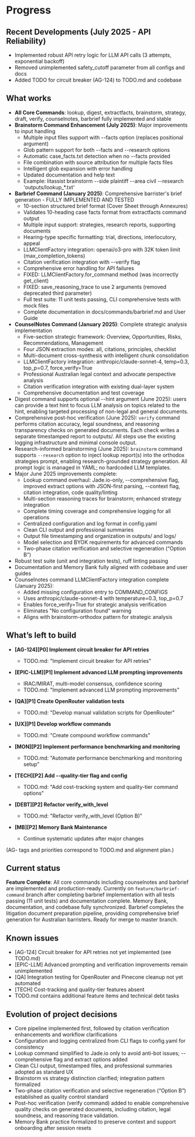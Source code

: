 # Progress

## Recent Developments (July 2025 - API Reliability)
- Implemented robust API retry logic for LLM API calls (3 attempts, exponential backoff)
- Removed unimplemented safety_cutoff parameter from all configs and docs
- Added TODO for circuit breaker (AG-124) to TODO.md and codebase

## What works
- **All Core Commands**: lookup, digest, extractfacts, brainstorm, strategy, draft, verify, counselnotes, barbrief fully implemented and stable
- **Brainstorm Command Enhancement (July 2025)**: Major improvements to input handling
  - Multiple input files support with --facts option (replaces positional argument)
  - Glob pattern support for both --facts and --research options
  - Automatic case_facts.txt detection when no --facts provided
  - File combination with source attribution for multiple facts files
  - Intelligent glob expansion with error handling
  - Updated documentation and help text
  - Example: litassist brainstorm --side plaintiff --area civil --research 'outputs/lookup_*.txt'
- **Barbrief Command (January 2025)**: Comprehensive barrister's brief generation - FULLY IMPLEMENTED AND TESTED
  - 10-section structured brief format (Cover Sheet through Annexures)
  - Validates 10-heading case facts format from extractfacts command output
  - Multiple input support: strategies, research reports, supporting documents
  - Hearing-type specific formatting: trial, directions, interlocutory, appeal
  - LLMClientFactory integration: openai/o3-pro with 32K token limit (max_completion_tokens)
  - Citation verification integration with --verify flag
  - Comprehensive error handling for API failures
  - FIXED: LLMClientFactory.for_command method (was incorrectly get_client)
  - FIXED: save_reasoning_trace to use 2 arguments (removed deprecated third parameter)
  - Full test suite: 11 unit tests passing, CLI comprehensive tests with mock files
  - Complete documentation in docs/commands/barbrief.md and User Guide
- **CounselNotes Command (January 2025)**: Complete strategic analysis implementation
  - Five-section strategic framework: Overview, Opportunities, Risks, Recommendations, Management
  - Four JSON extraction modes: all, citations, principles, checklist
  - Multi-document cross-synthesis with intelligent chunk consolidation
  - LLMClientFactory integration: anthropic/claude-sonnet-4, temp=0.3, top_p=0.7, force_verify=True
  - Professional Australian legal context and advocate perspective analysis
  - Citation verification integration with existing dual-layer system
  - Comprehensive documentation and test coverage
- Digest command supports optional --hint argument (June 2025): users can provide a text hint to focus LLM analysis on topics related to the hint, enabling targeted processing of non-legal and general documents.
- Comprehensive post-hoc verification (June 2025): `verify` command performs citation accuracy, legal soundness, and reasoning transparency checks on generated documents. Each check writes a separate timestamped report to outputs/. All steps use the existing logging infrastructure and minimal console output.
- Research-informed brainstorming (June 2025): `brainstorm` command supports `--research` option to inject lookup report(s) into the orthodox strategies prompt, enabling research-grounded strategy generation. All prompt logic is managed in YAML; no hardcoded LLM templates.
- Major June 2025 improvements complete:
  - Lookup command overhaul: Jade.io-only, --comprehensive flag, improved extract options with JSON-first parsing, --context flag, citation integration, code quality/linting
  - Multi-section reasoning traces for brainstorm; enhanced strategy integration
  - Complete timing coverage and comprehensive logging for all operations
  - Centralized configuration and log format in config.yaml
  - Clean CLI output and professional summaries
  - Output file timestamping and organization in outputs/ and logs/
  - Model selection and BYOK requirements for advanced commands
  - Two-phase citation verification and selective regeneration (“Option B”)
- Robust test suite (unit and integration tests), ruff linting passing
- Documentation and Memory Bank fully aligned with codebase and user guides
- Counselnotes command LLMClientFactory integration complete (January 2025):
  - Added missing configuration entry to COMMAND_CONFIGS
  - Uses anthropic/claude-sonnet-4 with temperature=0.3, top_p=0.7
  - Enables force_verify=True for strategic analysis verification
  - Eliminates "No configuration found" warning
  - Aligns with brainstorm-orthodox pattern for strategic analysis

## What’s left to build

- **[AG-124][P0] Implement circuit breaker for API retries**  
  - TODO.md: "Implement circuit breaker for API retries"

- **[EPIC-LLM][P1] Implement advanced LLM prompting improvements**  
  - IRAC/MIRAT, multi-model consensus, confidence scoring  
  - TODO.md: "Implement advanced LLM prompting improvements"

- **[QA][P1] Create OpenRouter validation tests**  
  - TODO.md: "Develop manual validation scripts for OpenRouter"

- **[UX][P1] Develop workflow commands**  
  - TODO.md: "Create compound workflow commands"

- **[MON][P2] Implement performance benchmarking and monitoring**  
  - TODO.md: "Automate performance benchmarking and monitoring setup"

- **[TECH][P2] Add --quality-tier flag and config**  
  - TODO.md: "Add cost-tracking system and quality-tier command options"

- **[DEBT][P2] Refactor verify_with_level**  
  - TODO.md: "Refactor verify_with_level (Option B)"

- **[MB][P2] Memory Bank Maintenance**  
  - Continue systematic updates after major changes

(AG- tags and priorities correspond to TODO.md and alignment plan.)

## Current status
**Feature Complete**: All core commands including counselnotes and barbrief are implemented and production-ready. Currently on `feature/barbrief-command` branch after completing barbrief implementation with all tests passing (11 unit tests) and documentation complete. Memory Bank, documentation, and codebase fully synchronized. Barbrief completes the litigation document preparation pipeline, providing comprehensive brief generation for Australian barristers. Ready for merge to master branch.

## Known issues
- [AG-124] Circuit breaker for API retries not yet implemented (see TODO.md)
- [EPIC-LLM] Advanced prompting and verification improvements remain unimplemented
- [QA] Integration testing for OpenRouter and Pinecone cleanup not yet automated
- [TECH] Cost-tracking and quality-tier features absent
- TODO.md contains additional feature items and technical debt tasks

## Evolution of project decisions
- Core pipeline implemented first, followed by citation verification enhancements and workflow clarifications
- Configuration and logging centralized from CLI flags to config.yaml for consistency
- Lookup command simplified to Jade.io only to avoid anti-bot issues; --comprehensive flag and extract options added
- Clean CLI output, timestamped files, and professional summaries adopted as standard UX
- Brainstorm vs strategy distinction clarified; integration pattern formalized
- Two-phase citation verification and selective regeneration (“Option B”) established as quality control standard
- Post-hoc verification (verify command) added to enable comprehensive quality checks on generated documents, including citation, legal soundness, and reasoning trace validation.
- Memory Bank practice formalized to preserve context and support onboarding after session resets
